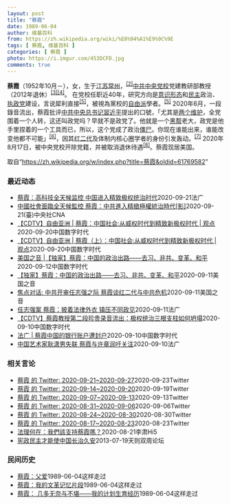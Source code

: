 ```yaml
---
layout: post
title: "蔡霞"
date: 1989-06-04
author: 维基百科
from: https://zh.wikipedia.org/wiki/%E8%94%A1%E9%9C%9E
tags: [ 蔡霞, 维基百科 ]
categories: [ 蔡霞 ]
photo: https://i.imgur.com/453DCFD.jpg
comments: true
---
```

<div class="mw-parser-output">
<p><b>蔡霞</b>（1952年10月<span class="useeditintro" title="Template:BLP editintro">－</span>），女，生于<a href="/wiki/%E6%B1%9F%E8%8B%8F" class="mw-redirect" title="江苏">江苏</a><a href="/wiki/%E5%B8%B8%E5%B7%9E" class="mw-redirect" title="常州">常州</a>，<sup id="cite_ref-tsyzm_2-1" class="reference"><a href="#cite_note-tsyzm-2">[2]</a></sup><a href="/wiki/%E4%B8%AD%E5%85%B1%E4%B8%AD%E5%A4%AE%E5%85%9A%E6%A0%A1" title="中共中央党校">中共中央党校</a>党建教研部教授（2012年退休）<sup id="cite_ref-3" class="reference"><a href="#cite_note-3">[3]</a></sup><sup id="cite_ref-4" class="reference"><a href="#cite_note-4">[4]</a></sup>。 在党校任职近40年，研究方向是<a href="/wiki/%E6%84%8F%E8%AF%86%E5%BD%A2%E6%80%81" class="mw-redirect" title="意识形态">意识形态</a>和<a href="/wiki/%E6%B0%91%E4%B8%BB" title="民主">民主</a>政治、<a href="/wiki/%E5%9F%B7%E6%94%BF%E9%BB%A8" title="執政黨">执政党</a>建设，言说犀利直接<sup id="cite_ref-dq_5-0" class="reference"><a href="#cite_note-dq-5">[5]</a></sup>，被視為黨校的<a href="/wiki/%E8%87%AA%E7%94%B1%E4%B8%BB%E7%BE%A9" class="mw-redirect" title="自由主義">自由派</a>學者。<sup id="cite_ref-dq_5-1" class="reference"><a href="#cite_note-dq-5">[5]</a></sup> 2020年6月，一段錄音流出，蔡霞批评<a href="/wiki/%E4%B8%AD%E5%9B%BD%E5%85%B1%E4%BA%A7%E5%85%9A%E4%B8%AD%E5%A4%AE%E5%A7%94%E5%91%98%E4%BC%9A%E6%80%BB%E4%B9%A6%E8%AE%B0" title="中国共产党中央委员会总书记">中共中央总书记</a><a href="/wiki/%E7%BF%92%E8%BF%91%E5%B9%B3" class="mw-redirect" title="習近平">習近平</a>提出的口號，「尤其是<a href="/wiki/%E4%B8%A4%E4%B8%AA%E7%BB%B4%E6%8A%A4" class="mw-redirect" title="两个维护">两个维护</a>，全党围着一个人转，这还叫政党吗？早就不是政党了。他就是一个<a href="/wiki/%E9%BB%91%E5%B8%AE" class="mw-redirect" title="黑帮">黑帮</a>老大，政党是他手里捏着的一个工具而已，所以，这个党成了政治<a href="/wiki/%E5%83%B5%E5%B0%B8" class="mw-redirect" title="僵尸">僵尸</a>。你现在谁能出来，谁能改变他都不可能」<sup id="cite_ref-VOA0818_6-0" class="reference"><a href="#cite_note-VOA0818-6">[6]</a></sup>，因其<a href="/w/index.php?title=%E7%BA%A2%E4%BA%8C%E4%BB%A3&amp;action=edit&amp;redlink=1" class="new" title="红二代（页面不存在）">红二代</a>及体制内核心圈学者的身份引发轰动。<sup id="cite_ref-bbc0818_7-0" class="reference"><a href="#cite_note-bbc0818-7">[7]</a></sup> 2020年8月17日，被中央党校开除党籍，并被取消退休待遇<sup id="cite_ref-开除_8-0" class="reference"><a href="#cite_note-开除-8">[8]</a></sup>。蔡霞现居美国。
</p>
</div><noscript><img src="//zh.wikipedia.org/wiki/Special:CentralAutoLogin/start?type=1x1" alt="" title="" width="1" height="1" style="border: none; position: absolute;"></noscript>
<div class="printfooter">取自“<a dir="ltr" href="https://zh.wikipedia.org/w/index.php?title=蔡霞&amp;oldid=61769582">https://zh.wikipedia.org/w/index.php?title=蔡霞&amp;oldid=61769582</a>”</div><div id="recent-news"><h3>最近动态</h3><ul><li><a href="https://nodebe4.github.io/waimei/2020-09-21/%E8%94%A1%E9%9C%9E-%E9%AB%98%E7%A7%91%E6%8A%80%E5%85%A8%E5%A4%A9%E5%80%99%E7%9B%91%E6%8E%A7-%E4%B8%AD%E5%9B%BD%E8%BF%9B%E5%85%A5%E7%B2%BE%E8%87%B4%E6%9E%81%E6%9D%83%E7%BB%9F%E6%B2%BB%E6%97%B6%E4%BB%A3" title="蔡霞：高科技全天候监控 中国进入精致极权统治时代—— 22/09/2020 - 01:23 因批评中共已沦为“政治僵尸”，呼吁撤换习近平而被开除党籍的前中共中央党校教授蔡霞日前表示，中共利用高科...">蔡霞：高科技全天候监控 中国进入精致极权统治时代</a><time>2020-09-21</time><a class="tag">法广</a></li>
<li><a href="https://nodebe4.github.io/waimei/2020-09-21/%E4%B8%AD%E5%9C%8B%E7%A4%BE%E6%9C%83%E9%9D%A2%E8%87%A8%E5%85%A8%E5%A4%A9%E5%80%99%E7%9B%A3%E6%8E%A7-%E8%94%A1%E9%9C%9E-%E4%B8%AD%E5%85%B1%E9%80%B2%E5%85%A5%E7%B2%BE%E7%B7%BB%E6%A5%B5%E6%AC%8A%E7%B5%B1%E6%B2%BB%E6%99%82%E4%BB%A3-%E5%BD%B1" title="中國社會面臨全天候監控 蔡霞：中共進入精緻極權統治時代[影]—— 因批評中共總書記習近平而遭開除黨籍的前中共黨校教授蔡霞（圖）表示。中國社會面臨全天候監控、強力打壓異己及法律工具為黨所用等3特點...">中國社會面臨全天候監控 蔡霞：中共進入精緻極權統治時代[影]</a><time>2020-09-21</time><a class="tag">(臺)中央社CNA</a></li>
<li><a href="https://nodebe4.github.io/waimei/2020-09-20/CDTV-%E8%87%AA%E7%94%B1%E4%BA%9A%E6%B4%B2-%E8%94%A1%E9%9C%9E-%E4%B8%AD%E5%9B%BD%E7%A4%BE%E4%BC%9A-%E4%BB%8E%E5%A8%81%E6%9D%83%E6%97%B6%E4%BB%A3%E5%88%B0%E7%B2%BE%E8%87%B4%E6%96%B0%E6%9E%81%E6%9D%83%E6%97%B6%E4%BB%A3-%E8%A7%82%E7%82%B9" title="【CDTV】自由亚洲 | 蔡霞：中国社会:从威权时代到精致新极权时代 | 观点—— 编者按：前中央党校教授蔡霞近期首次出镜接受采访。她所指的“变革”，是否会让中共改头换面存活？部分 “红二代”反...">【CDTV】自由亚洲 | 蔡霞：中国社会:从威权时代到精致新极权时代 | 观点</a><time>2020-09-20</time><a class="tag">中国数字时代</a></li>
<li><a href="https://nodebe4.github.io/waimei/2020-09-20/CDTV-%E8%87%AA%E7%94%B1%E4%BA%9A%E6%B4%B2-%E8%94%A1%E9%9C%9E-%E4%B8%8A-%E4%B8%AD%E5%9B%BD%E7%A4%BE%E4%BC%9A-%E4%BB%8E%E5%A8%81%E6%9D%83%E6%97%B6%E4%BB%A3%E5%88%B0%E7%B2%BE%E8%87%B4%E6%96%B0%E6%9E%81%E6%9D%83%E6%97%B6%E4%BB%A3-%E8%A7%82%E7%82%B9" title="【CDTV】自由亚洲 | 蔡霞（上）：中国社会:从威权时代到精致新极权时代 | 观点—— 编者按：前中央党校教授蔡霞近期首次出镜接受采访。她所指的“变革”，是否会让中共改头换面存活？部分 “红二...">【CDTV】自由亚洲 | 蔡霞（上）：中国社会:从威权时代到精致新极权时代 | 观点</a><time>2020-09-20</time><a class="tag">中国数字时代</a></li>
<li><a href="https://nodebe4.github.io/waimei/2020-09-12/%E7%BE%8E%E5%9B%BD%E4%B9%8B%E9%9F%B3-%E7%8B%AC%E5%AE%B6-%E8%94%A1%E9%9C%9E-%E4%B8%AD%E5%9B%BD%E7%9A%84%E6%94%BF%E6%B2%BB%E5%87%BA%E8%B7%AF-%E5%8E%BB%E4%B9%A0-%E9%9D%9E%E5%85%B1-%E5%8F%98%E9%9D%A9-%E5%92%8C%E5%B9%B3" title="美国之音 |【独家】蔡霞：中国的政治出路——去习、非共、变革、和平—— 华盛顿 — 几年前，在一个中共“红二代”饭局上，话题谈到了反思。 有人说，我们应该反思到1989——天安门之后这个国家整个...">美国之音 |【独家】蔡霞：中国的政治出路——去习、非共、变革、和平</a><time>2020-09-12</time><a class="tag">中国数字时代</a></li>
<li><a href="https://nodebe4.github.io/waimei/2020-09-11/%E7%8B%AC%E5%AE%B6-%E8%94%A1%E9%9C%9E-%E4%B8%AD%E5%9B%BD%E7%9A%84%E6%94%BF%E6%B2%BB%E5%87%BA%E8%B7%AF-%E5%8E%BB%E4%B9%A0-%E9%9D%9E%E5%85%B1-%E5%8F%98%E9%9D%A9-%E5%92%8C%E5%B9%B3" title="【独家】蔡霞：中国的政治出路——去习、非共、变革、和平—— Fri, 11 Sep 2020 19:15:51 GMT 焦点对话：中共开审任志强之际 蔡霞谈红二代与中共危机 焦点对话: 中共开审...">【独家】蔡霞：中国的政治出路——去习、非共、变革、和平</a><time>2020-09-11</time><a class="tag">美国之音</a></li>
<li><a href="https://nodebe4.github.io/waimei/2020-09-11/%E7%84%A6%E7%82%B9%E5%AF%B9%E8%AF%9D-%E4%B8%AD%E5%85%B1%E5%BC%80%E5%AE%A1%E4%BB%BB%E5%BF%97%E5%BC%BA%E4%B9%8B%E9%99%85-%E8%94%A1%E9%9C%9E%E8%B0%88%E7%BA%A2%E4%BA%8C%E4%BB%A3%E4%B8%8E%E4%B8%AD%E5%85%B1%E5%8D%B1%E6%9C%BA" title="焦点对话: 中共开审任志强之际 蔡霞谈红二代与中共危机—— Fri, 11 Sep 2020 14:55:07 GMT 焦点对话：中共开审任志强之际 蔡霞谈红二代与中共危机 焦点对话: 中共开审...">焦点对话: 中共开审任志强之际 蔡霞谈红二代与中共危机</a><time>2020-09-11</time><a class="tag">美国之音</a></li>
<li><a href="https://nodebe4.github.io/waimei/2020-09-11/%E4%BB%BB%E5%BF%97%E5%BC%BA%E6%A1%88-%E8%94%A1%E9%9C%9E-%E6%8A%AB%E7%9D%80%E6%B3%95%E5%BE%8B%E5%A4%96%E8%A1%A3-%E9%95%87%E5%8E%8B%E4%B8%8D%E5%90%8C%E6%94%BF%E8%A7%81" title="任志强案 蔡霞：披着法律外衣 镇压不同政见—— 11/09/2020 - 15:31 因批评习近平是“黑帮老大”而被开除出党的前中共中央党校教授蔡霞的推特（蔡霞@realcaixia）今天针对北...">任志强案 蔡霞：披着法律外衣 镇压不同政见</a><time>2020-09-11</time><a class="tag">法广</a></li>
<li><a href="https://nodebe4.github.io/waimei/2020-09-10/CDTV-%E8%94%A1%E9%9C%9E%E6%95%99%E6%8E%88%E7%AC%AC%E4%BA%8C%E6%AE%B5%E7%8F%8D%E8%B4%B5%E5%BD%95%E9%9F%B3%E6%B5%81%E5%87%BA-%E6%9E%81%E6%9D%83%E7%BB%9F%E6%B2%BB%E4%B8%89%E6%A0%B9%E6%94%AF%E6%9F%B1%E5%A6%82%E4%BD%95%E5%9D%8D%E5%A1%8C" title="【CDTV】蔡霞教授第二段珍贵录音流出：极权统治三根支柱如何坍塌—— &nbsp; &nbsp; （文字整理或有疏漏，请以原声为准） 其实我们刚才仅仅是从人，从我们现在能采取的做法去说，当然就是眼前要做的事情，如果...">【CDTV】蔡霞教授第二段珍贵录音流出：极权统治三根支柱如何坍塌</a><time>2020-09-10</time><a class="tag">中国数字时代</a></li>
<li><a href="https://nodebe4.github.io/waimei/2020-09-10/%E6%B3%95%E5%B9%BF-%E8%94%A1%E9%9C%9E%E4%B8%AD%E5%9B%BD%E7%9A%84%E9%93%B6%E8%A1%8C%E8%B4%A6%E6%88%B7%E9%81%AD%E5%B0%81%E6%88%B7" title="法广 | 蔡霞中国的银行账户遭封户—— CDT编辑截自蔡霞twitter消息 被开除党籍的中共中央党校退休教授蔡霞今天推文说，她在中国的银行帐号被关闭，中共不只取消她的养老金，连存款都取不出，“...">法广 | 蔡霞中国的银行账户遭封户</a><time>2020-09-10</time><a class="tag">中国数字时代</a></li>
<li><a href="https://nodebe4.github.io/waimei/2020-09-10/%E4%B8%AD%E5%9B%BD%E8%89%BA%E6%9C%AF%E5%AE%B6%E8%80%BF%E6%BD%87%E7%94%B7%E5%A4%B1%E8%81%94-%E8%94%A1%E9%9C%9E%E4%B8%8E%E8%AE%B8%E7%AB%A0%E6%B6%A6%E5%90%81%E5%85%B3%E6%B3%A8" title="中国艺术家耿潇男失联 蔡霞与许章润吁关注—— 10/09/2020 - 11:52 前清华大学教授、因批评中共而一度遭到当局关押的许章润说，他的艺术家好友耿潇男星期三（9月9日）失联，可能已被中...">中国艺术家耿潇男失联 蔡霞与许章润吁关注</a><time>2020-09-10</time><a class="tag">法广</a></li>
</ul></div><div id="open-opinion"><h3>相关言论</h3><ul><li><a href="https://nodebe4.github.io/opinion/2020-09-23/realcaixia/" title="realcaixia">蔡霞 的 Twitter: 2020-09-21~2020-09-27</a><time>2020-09-23</time><a class="tag">Twitter</a></li>
<li><a href="https://nodebe4.github.io/opinion/2020-09-19/realcaixia/" title="realcaixia">蔡霞 的 Twitter: 2020-09-14~2020-09-20</a><time>2020-09-19</time><a class="tag">Twitter</a></li>
<li><a href="https://nodebe4.github.io/opinion/2020-09-13/realcaixia/" title="realcaixia">蔡霞 的 Twitter: 2020-09-07~2020-09-13</a><time>2020-09-13</time><a class="tag">Twitter</a></li>
<li><a href="https://nodebe4.github.io/opinion/2020-09-06/realcaixia/" title="realcaixia">蔡霞 的 Twitter: 2020-08-31~2020-09-06</a><time>2020-09-06</time><a class="tag">Twitter</a></li>
<li><a href="https://nodebe4.github.io/opinion/2020-08-30/realcaixia/" title="realcaixia">蔡霞 的 Twitter: 2020-08-24~2020-08-30</a><time>2020-08-30</time><a class="tag">Twitter</a></li>
<li><a href="https://nodebe4.github.io/opinion/2020-08-23/realcaixia/" title="realcaixia">蔡霞 的 Twitter: 2020-08-17~2020-08-23</a><time>2020-08-23</time><a class="tag">Twitter</a></li>
<li><a href="https://nodebe4.github.io/opinion/2020-08-21/%E6%B3%95%E7%90%86%E4%BD%95%E5%9C%A8-%E6%88%91%E5%80%91%E8%A9%B2%E6%94%AF%E6%8C%81%E8%94%A1%E9%9C%9E%E5%97%8E/" title="李肃Hi5">法理何在：我們該支持蔡霞嗎？</a><time>2020-08-21</time><a class="tag">李肃Hi5</a></li>
<li><a href="https://nodebe4.github.io/opinion/2013-07-19/%E5%AE%AA%E6%94%BF%E6%B0%91%E4%B8%BB%E6%89%8D%E8%83%BD%E4%BD%BF%E4%B8%AD%E5%9B%BD%E9%95%BF%E6%B2%BB%E4%B9%85%E5%AE%89/" title="蔡霞">宪政民主才能使中国长治久安</a><time>2013-07-19</time><a class="tag">天则双周论坛</a></li>
</ul></div><div id="mjls-record"><h3>民间历史</h3><ul><li><a href="https://nodebe4.github.io/mjlsh/1989-06-04/%E8%94%A1%E9%9C%9E-%E7%88%B6%E7%88%B1/" title="蔡霞">蔡霞：父爱</a><time>1989-06-04</time><a class="tag">这样走过</a></li>
<li><a href="https://nodebe4.github.io/mjlsh/1989-06-04/%E8%94%A1%E9%9C%9E-%E6%88%91%E7%9A%84%E6%96%87%E9%9D%A9%E8%AE%B0%E5%BF%86%E7%89%87%E6%AE%B5/" title="蔡霞">蔡霞：我的文革记忆片段</a><time>1989-06-04</time><a class="tag">这样走过</a></li>
<li><a href="https://nodebe4.github.io/mjlsh/1989-06-04/%E8%94%A1%E9%9C%9E-%E5%87%A0%E5%A4%9A%E6%97%A0%E5%A5%88%E4%B8%8E%E4%B8%8D%E5%A0%AA-%E6%88%91%E7%9A%84%E8%AE%A1%E5%88%92%E7%94%9F%E8%82%B2%E7%BB%8F%E5%8E%86/" title="蔡霞">蔡霞： 几多无奈与不堪——我的计划生育经历</a><time>1989-06-04</time><a class="tag">这样走过</a></li>
</ul></div>